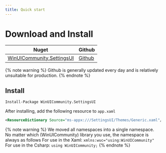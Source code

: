 ```yaml
---
title: Quick start
---
```


# Download and Install

|Nuget|Github|
|-|-|
|[WinUICommunity.SettingsUI](https://www.nuget.org/packages/WinUICommunity.SettingsUI/)|[Github](https://github.com/WinUICommunity/SettingsUI)


{% note warning %}
Github is generally updated every day and is relatively unsuitable for production.
{% endnote %}

## Install
```
Install-Package WinUICommunity.SettingsUI
```

After installing, add the following resource to `app.xaml`

```xml
<ResourceDictionary Source="ms-appx:///SettingsUI/Themes/Generic.xaml"/>
```

{% note warning %}
We moved all namespaces into a single namespace. No matter which (WinUICommunity) library you use, the namespace is always as follows
For use in the Xaml:
`xmlns:wuc="using:WinUICommunity"`
For use in the Csharp:
`using WinUICommunity;`
{% endnote %}